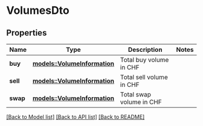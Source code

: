# VolumesDto

## Properties

Name | Type | Description | Notes
------------ | ------------- | ------------- | -------------
**buy** | [**models::VolumeInformation**](VolumeInformation.md) | Total buy volume in CHF | 
**sell** | [**models::VolumeInformation**](VolumeInformation.md) | Total sell volume in CHF | 
**swap** | [**models::VolumeInformation**](VolumeInformation.md) | Total swap volume in CHF | 

[[Back to Model list]](../README.md#documentation-for-models) [[Back to API list]](../README.md#documentation-for-api-endpoints) [[Back to README]](../README.md)


